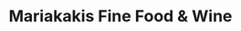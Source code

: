 ---
title: "Mariakakis Fine Food & Wine"
url: /chapel-hill/mariakakis-fine-food-and-wine/
shop: supermarket
---
